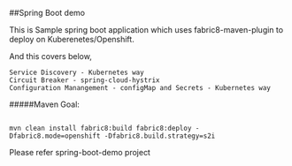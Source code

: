 ##Spring Boot demo

This is Sample spring boot application which uses fabric8-maven-plugin to deploy on Kuberenetes/Openshift.

And this covers below,

    Service Discovery - Kubernetes way
    Circuit Breaker - spring-cloud-hystrix
    Configuration Manangement - configMap and Secrets - Kubernetes way

#####Maven Goal:
```

mvn clean install fabric8:build fabric8:deploy -Dfabric8.mode=openshift -Dfabric8.build.strategy=s2i

```

Please refer spring-boot-demo project